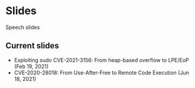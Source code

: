 # Slides
Speech slides

## Current slides

- Exploiting sudo CVE-2021-3156: From heap-based overflow to LPE/EoP (Feb 19, 2021)
- CVE-2020-28018: From Use-After-Free to Remote Code Execution (Jun 18, 2021)
